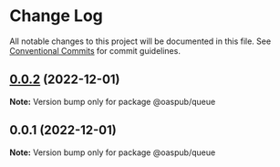 # Change Log

All notable changes to this project will be documented in this file.
See [Conventional Commits](https://conventionalcommits.org) for commit guidelines.

## [0.0.2](https://github.com/oaspub/structure/compare/v0.0.1...v0.0.2) (2022-12-01)

**Note:** Version bump only for package @oaspub/queue





## 0.0.1 (2022-12-01)

**Note:** Version bump only for package @oaspub/queue
